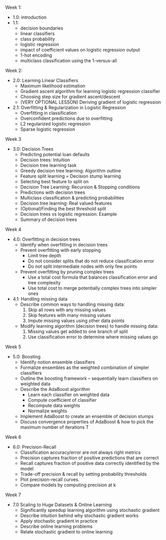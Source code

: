 Week 1:
- 1.0: introduction
- 1.1:
  - decision boundaries
  - linear classifiers
  - class probability
  - logistic regression
  - impact of coefficient values on logistic regression output
  - 1-hot encoding
  - multiclass classification using the 1-versus-all

Week 2:
- 2.0: Learning Linear Classifiers
  - Maximum likelihood estimation
  - Gradient ascent algorithm for learning logistic regression classifier
  - Choosing step size for gradient ascent/descent
  - (VERY OPTIONAL LESSON) Deriving gradient of logistic regression
- 2.1: Overfitting & Regularization in Logistic Regression
  - Overfitting in classification
  - Overconfident predictions due to overfitting
  - L2 regularized logistic regression
  - Sparse logistic regression
  
Week 3
- 3.0: Decision Trees
  - Predicting potential loan defaults
  - Decision trees: Intuition
  - Decision tree learning task
  - Greedy decision tree learning: Algorithm outline
  - Feature split learning = Decision stump learning
  - Selecting best feature to split on
  - Decision Tree Learning: Recursion & Stopping conditions 
  - Predictions with decision trees 
  - Multiclass classification & predicting probabilities
  - Decision tree learning: Real valued features
  - (Optional)Finding the best threshold split 
  - Decision trees vs logistic regression: Example
  - Summary of decision trees 

Week 4
- 4.0: Overfitting in decision trees 
  - Identify when overfitting in decision trees
  - Prevent overfitting with early stopping
    - Limit tree depth
    - Do not consider splits that do not reduce classification error
    - Do not split intermediate nodes with only few points
  - Prevent overfitting by pruning complex trees
    - Use a total cost formula that balances classification error and tree complexity
    - Use total cost to merge potentially complex trees into simpler ones 
- 4.1: Handling missing data 
  - Describe common ways to handling missing data:
    1. Skip all rows with any missing values
    2. Skip features with many missing values
    3. Impute missing values using other data points
  - Modify learning algorithm (decision trees) to handle missing data:
    1. Missing values get added to one branch of split
    2. Use classification error to determine where missing values go 

Week 5
- 5.0: Boosting 
  - Identify notion ensemble classifiers
  - Formalize ensembles as the weighted combination of simpler classifiers
  - Outline the boosting framework – sequentially learn classifiers on weighted data
  - Describe the AdaBoost algorithm
    - Learn each classifier on weighted data
    - Compute coefficient of classifier
    - Recompute data weights
    - Normalize weights
  - Implement AdaBoost to create an ensemble of decision stumps
  - Discuss convergence properties of AdaBoost & how to pick the maximum number of iterations T 

Week 6
- 6.0: Precision-Recall
  - Classification accuracy/error are not always right metrics
  - Precision captures fraction of positive predictions that are correct
  - Recall captures fraction of positive data correctly identified by the model
  - Trade-off precision & recall by setting probability thresholds
  - Plot precision-recall curves.
  - Compare models by computing precision at k
  
Week 7
- 7.0 Scaling to Huge Datasets & Online Learning 
  - Significantly speedup learning algorithm using stochastic gradient
  - Describe intuition behind why stochastic gradient works
  - Apply stochastic gradient in practice
  - Describe online learning problems
  - Relate stochastic gradient to online learning 
